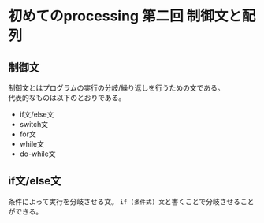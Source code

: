 # 初めてのprocessing 第二回 制御文と配列
## 制御文
制御文とはプログラムの実行の分岐/繰り返しを行うための文である。  
代表的なものは以下のとおりである。
* if文/else文
* switch文
* for文
* while文
* do-while文

## if文/else文
条件によって実行を分岐させる文。
`if (条件式) 文`と書くことで分岐させることができる。
